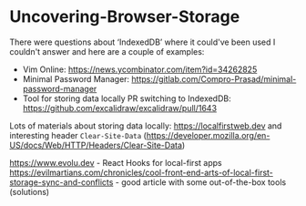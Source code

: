 # Uncovering-Browser-Storage

There were questions about ‘IndexedDB’ where it could've been used I couldn't answer and here are a couple of examples:
- Vim Online: https://news.ycombinator.com/item?id=34262825
- Minimal Password Manager: https://gitlab.com/Compro-Prasad/minimal-password-manager
- Tool for storing data locally PR switching to IndexedDB: https://github.com/excalidraw/excalidraw/pull/1643

Lots of materials about storing data locally: https://localfirstweb.dev and interesting header `Clear-Site-Data` (https://developer.mozilla.org/en-US/docs/Web/HTTP/Headers/Clear-Site-Data)

https://www.evolu.dev - React Hooks for local-first apps
https://evilmartians.com/chronicles/cool-front-end-arts-of-local-first-storage-sync-and-conflicts - good article with some out-of-the-box tools (solutions)
